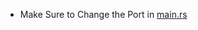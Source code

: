 - Make Sure to Change the Port in [main.rs](https://github.com/Descrout/game-server/blob/master/src/main.rs#L17)

